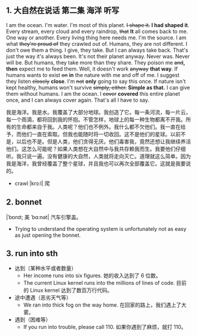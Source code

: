 ## 1. 大自然在说话 第二集 海洋 听写
I am the ocean. I'm water. I'm most of this planet. ~~I shape it.~~ **I had shaped it**. Every stream, every cloud and every raindrop, ~~that~~ **It** all comes back to me. One way or another. Every living thing here needs me. I'm the source. I am what ~~they're proud of~~ they crawled out of. Humans, they are not different. I don't owe them a thing. I give, they take. But I can always take back. That's just the way it's always been. It's not their planet anyway. Never was. Never will be. But humans, they take more than they share. They poison me ~~and~~**, then** expect me to feed them. Well, it doesn't work ~~anyway~~ **that way**. If humans wants to exist ~~on~~ **in** the nature with me and off of me. I suggest they listen ~~closely~~ **close**. I'm ~~not~~ **only** going to say this once. If nature isn't kept healthy, humans won't survive ~~simply, either.~~ **Simple as that.** I can give them without humans. I am the ocean. I ~~cover~~ **covered** this entire planet once, and I can always cover again. That's all I have to say.

我是海洋。我是水。我覆盖了大部分地球。我创造了它。每一条河流，每一片云，每一个雨滴，都将回到我的怀抱。不管怎样，地球上的每一种生物都离不开我。所有的生命都来自于我。人类呢？他们也不例外。我什么都不欠他们。我一直在给予，而他们一直在索取。但我也能随时将一切收回。这不是他们的星球。以前不是，以后也不是。但是人类，他们贪得无厌。他们毒害我，竟然还想让我继续养活他们。这怎么可能呢？如果人类想在大自然中与我共存赖我而生。我要他们仔细听。我只说一遍。没有健康的大自然，人类就将走向灭亡。道理就这么简单。因为我是海洋，我曾经覆盖了整个星球，并且我也可以再次全部覆盖它。这就是我要说的。

- crawl |krɔ:l| 爬
## 2. bonnet 
|ˈbɒnɪt; 美 ˈbɑ:nət| 汽车引擎盖。

- Trying to understand the operating system is unfortunately not as easy as just opening the bonnet.

## 3. run into sth

- 达到（某种水平或者数量）
	- Her income runs into six figures. 她的收入达到了 6 位数。
	- The current Linux kernel runs into the millions of lines of code. 目前的 Linux kernel 达到了数百万行代码。
- 途中遭遇（恶劣天气等）
	- We ran into thick fog on the way home. 在回家的路上，我们遇上了大雾。
- 遇到（困难等）
	- If you run into trouble, please call 110. 如果你遇到了麻烦，就打 110。